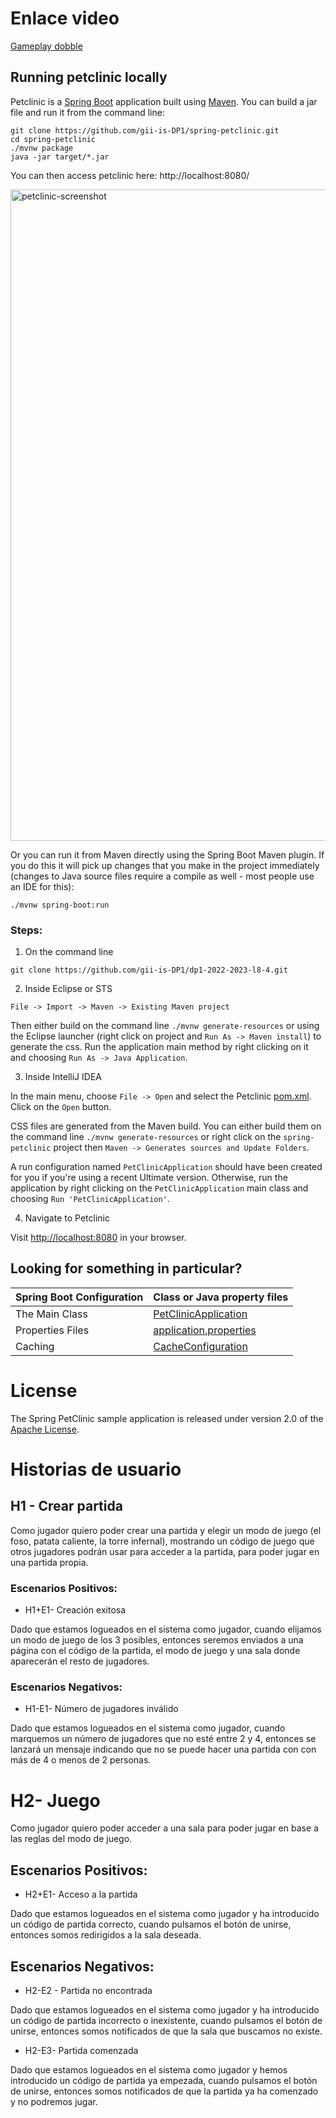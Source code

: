 # Enlace video

[Gameplay dobble](https://youtu.be/KzSEJYlkOZE)

## Running petclinic locally
Petclinic is a [Spring Boot](https://spring.io/guides/gs/spring-boot) application built using [Maven](https://spring.io/guides/gs/maven/). You can build a jar file and run it from the command line:


```
git clone https://github.com/gii-is-DP1/spring-petclinic.git
cd spring-petclinic
./mvnw package
java -jar target/*.jar
```

You can then access petclinic here: http://localhost:8080/

<img width="1042" alt="petclinic-screenshot" src="https://cloud.githubusercontent.com/assets/838318/19727082/2aee6d6c-9b8e-11e6-81fe-e889a5ddfded.png">

Or you can run it from Maven directly using the Spring Boot Maven plugin. If you do this it will pick up changes that you make in the project immediately (changes to Java source files require a compile as well - most people use an IDE for this):

```
./mvnw spring-boot:run
```

### Steps:

1) On the command line
```
git clone https://github.com/gii-is-DP1/dp1-2022-2023-l8-4.git
```
2) Inside Eclipse or STS
```
File -> Import -> Maven -> Existing Maven project
```

Then either build on the command line `./mvnw generate-resources` or using the Eclipse launcher (right click on project and `Run As -> Maven install`) to generate the css. Run the application main method by right clicking on it and choosing `Run As -> Java Application`.

3) Inside IntelliJ IDEA

In the main menu, choose `File -> Open` and select the Petclinic [pom.xml](pom.xml). Click on the `Open` button.

CSS files are generated from the Maven build. You can either build them on the command line `./mvnw generate-resources`
or right click on the `spring-petclinic` project then `Maven -> Generates sources and Update Folders`.

A run configuration named `PetClinicApplication` should have been created for you if you're using a recent Ultimate
version. Otherwise, run the application by right clicking on the `PetClinicApplication` main class and choosing
`Run 'PetClinicApplication'`.

4) Navigate to Petclinic

Visit [http://localhost:8080](http://localhost:8080) in your browser.


## Looking for something in particular?

|Spring Boot Configuration | Class or Java property files  |
|--------------------------|---|
|The Main Class | [PetClinicApplication](https://github.com/gii-is-DP1/spring-petclinic/blob/master/src/main/java/org/springframework/samples/petclinic/PetClinicApplication.java) |
|Properties Files | [application.properties](https://github.com/gii-is-DP1/spring-petclinic/blob/master/src/main/resources) |
|Caching | [CacheConfiguration](https://github.com/gii-is-DP1/spring-petclinic/blob/master/src/main/java/org/springframework/samples/petclinic/system/CacheConfiguration.java) |

# License

The Spring PetClinic sample application is released under version 2.0 of the [Apache License](https://www.apache.org/licenses/LICENSE-2.0).

[spring-petclinic]: https://github.com/spring-projects/spring-petclinic
[spring-framework-petclinic]: https://github.com/spring-petclinic/spring-framework-petclinic
[spring-petclinic-angularjs]: https://github.com/spring-petclinic/spring-petclinic-angularjs 
[javaconfig branch]: https://github.com/spring-petclinic/spring-framework-petclinic/tree/javaconfig
[spring-petclinic-angular]: https://github.com/spring-petclinic/spring-petclinic-angular
[spring-petclinic-microservices]: https://github.com/spring-petclinic/spring-petclinic-microservices
[spring-petclinic-reactjs]: https://github.com/spring-petclinic/spring-petclinic-reactjs
[spring-petclinic-graphql]: https://github.com/spring-petclinic/spring-petclinic-graphql
[spring-petclinic-kotlin]: https://github.com/spring-petclinic/spring-petclinic-kotlin
[spring-petclinic-rest]: https://github.com/spring-petclinic/spring-petclinic-rest

# Historias de usuario

## H1 - Crear partida
Como jugador quiero poder crear una partida y elegir un modo de juego (el foso, patata caliente, la torre infernal), mostrando un código de juego que otros jugadores podrán usar para acceder a la partida, para poder jugar en una partida propia.

### Escenarios Positivos:
* H1+E1- Creación exitosa

Dado que estamos logueados en el sistema como jugador, cuando elijamos un modo de juego de los 3 posibles, entonces seremos enviados a una página con el código de la partida, el modo de juego y una sala donde aparecerán el resto de jugadores.

### Escenarios Negativos:
* H1-E1- Número de jugadores inválido

Dado que estamos logueados en el sistema como jugador, cuando marquemos un número de jugadores que no esté entre 2 y 4, entonces se lanzará un mensaje indicando que no se puede hacer una partida con con más de 4 o menos de 2 personas.

# H2- Juego
Como jugador quiero poder acceder a una sala para poder jugar en base a las reglas del modo de juego.

## Escenarios Positivos:
* H2+E1- Acceso a la partida

Dado que estamos logueados en el sistema como jugador y ha introducido un código de partida correcto, cuando pulsamos el botón de unirse, entonces somos redirigidos a la sala deseada.

## Escenarios Negativos:
* H2-E2 - Partida no encontrada

Dado que estamos logueados en el sistema como jugador y ha introducido un código de partida incorrecto o inexistente, cuando pulsamos el botón de unirse, entonces somos notificados de que la sala que buscamos no existe.

* H2-E3- Partida comenzada

Dado que estamos logueados en el sistema como jugador y hemos introducido un código de partida ya empezada, cuando pulsamos el botón de unirse, entonces somos notificados de que la partida ya ha comenzado y no podremos jugar.